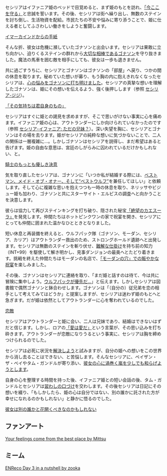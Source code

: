 <!-- title: セシリア・イマーカインド -->
<!-- status: 生存 -->

セシリアはイファニア姫のベッドで目覚めると、まず姫のもとを訪れ、[「今ここを守る」](https://www.youtube.com/watch?v=Icdii90_vSA&t=1090s)と忠誠を誓います。その後、セシリアは街へ繰り出し、無数のステインを討ち倒し、生活物資を配給。市民たちの不安や悩みに寄り添うことで、姫に仕える者としてふさわしい働きをしようと奮闘します。

[イマーカインドからの手紙](#embed:https://www.youtube.com/watch?v=Icdii90_vSA&t=2122s)

そんな折、彼女は危機に瀕していたゴナソンと出会います。セシリアは果敢に立ち向かい、迫りくるステインの群れから[大切な相棒であるゴナソン](https://www.youtube.com/watch?v=Icdii90_vSA&t=3608s)を守り抜きました。魔法の馬車を囲む敵を相手にしても、彼女は一歩も退きません。

共に過ごすうちに、セシリアとゴナソンはゴナソンの「部屋」へ戻り、つかの間の休息を取ります。秘めていた想いが募り、もう胸の内に抱えきれなくなったセシリアは、[心の悩みをゴナソンに打ち明けました](https://www.youtube.com/live/Icdii90_vSA?t=4770s)。セシリアの真摯な想いを理解したゴナソンは、姫にその想いを伝えるよう、強く後押しします（参照 [セシリア-ジジ](#edge:cecilia-gigi)）。

[「その気持ちは君自身のもの」](#embed:https://www.youtube.com/live/Icdii90_vSA?t=4843s)

セシリアはすぐに姫との謁見を求めますが、そこで思いがけない事実に心を痛めます。イファニア姫の心は、アウトランダーにしか向けられていなかったのです（参照 [セシリア-イファニア: ただの兄妹？](#edge:cecilia-iphania)）。深い失望を胸に、セシリアとゴナソンはその場を去ります。姫がセシリアの純粋な想いに気づかないことで、二人の関係は一層複雑に…。しかしゴナソンはセシリアを説得し、まだ希望はあると告げます。姫の自由な意思は、宮廷のしがらみに囚われているだけかもしれない、と。

[騎士のもっとも優しき決意](#embed:https://www.youtube.com/live/Icdii90_vSA?t=5430s)

気を取り直したセシリアは、ゴナソンに「いつか私が結婚する際には、[ベストマン、メイド・オブ・オナー、そして“ベストウルフ”](https://www.youtube.com/watch?v=Icdii90_vSA&t=5938s)を兼任してほしい」と依頼します。そして心に複雑な思いを抱えつつも一時の休息を取り、ネリッサやビジュー姫も加わり、ゴナソンと共にスターサイト・エルピスの調査へと向かうことを決意します。

彼らは協力して再びステインキングを打ち破り、隠された秘宝[「絶望のカエスーラ」](https://www.youtube.com/watch?v=Icdii90_vSA&t=10650s)を発見します。仲間たちはホットピンクワンの家で祝宴を開き、セシリアにとっても仲間に囲まれた温かなひとときとなりました。

短い休息と再装備を終えると、ウルフパック隊（ゴナソン、モーダン、セシリア、カリア）はアウトランダー救出のため、ストロングホールド遺跡へと出発します。セシリアは無数のステインを斬り伏せ、[難解な仕掛け](https://www.youtube.com/live/Icdii90_vSA?si=2MtGJDNGarHGSAuW&t=16129)を持ち前の知力（INT+99）を駆使して解き明かし、見事ダンジョンの最奥へとたどり着きます。挑戦を終えた仲間たちはモーダンの名店で、[「モーダンの穴」での賑やかな祝宴](https://www.youtube.com/live/Icdii90_vSA?t=17430s)を楽しみました。

その後、ゴナソンはセシリアに連絡を取り、「まだ姫と話すのは待て、今は共に冒険に集中しよう。[ウルフパックが優先だ…](https://www.youtube.com/live/Icdii90_vSA?si=_TcyB6TwuOqLVVYO&t=17714)」と伝えます。しかしセシリアは図書館で偶然ゴナソンと鉢合わせします。ゴナソンは「（自分の）従兄弟を恋の相手として考えてみてはどうか」と提案しますが、セシリアは迷わず姫のもとへと急ぎます。だが姫は依然としてアウトランダーに心を奪われているのでした。

[恋敵](#embed:https://www.youtube.com/live/Icdii90_vSA?t=18511s)

セシリアはアウトランダーと姫に会い、二人は兄妹であり、結婚はできないはずだと信じます。しかし、ロアの[「愛は愛だ」](https://www.youtube.com/live/Icdii90_vSA?t=19375s)という言葉が、その思い込みを打ち砕きます。アウトランダーが恋敵になりうるという事実に、セシリアは胸を締めつけられるのでした。

セシリアは必死に状況を[解決しよう](https://www.youtube.com/live/Icdii90_vSA?si=0cVW52wBSJBoDRwe&t=19554)と試みますが、自分の姫への想いをこの世界から消し去ることはできない、と苦悩します。そんなセシリアに、ペイザン・ザ・ベイやタム・ガンドルが寄り添い、[彼女の心に渦巻く嵐を少しでも和らげようとします](https://www.youtube.com/live/Icdii90_vSA?si=Z-WNC8IAZsHqyGHB)。

自身の心を整理する時間を持った後、イファニア姫との短い会話の後、タム・ガンドルとセシリアは[習わしの口づけ](https://www.youtube.com/watch?v=Icdii90_vSA&t=21964s)を交わします。その後セシリアは日記にその想いを綴り、「もしかしたら、姫の心は自分ではない、別の誰かに託された方が幸せになれるのかもしれない」と静かに悟るのでした。

[彼女は別の誰かと花開くべきなのかもしれない](#embed:https://www.youtube.com/live/Icdii90_vSA?si=2442Iuml0kJwJFKa)

## ファンアート

[Your feelings come from the best place by Mittsu](https://x.com/MittsumiA/status/1919718476379521404)

<!-- gigi -->

## ミーム

[ENReco Day 3 in a nutshell by zooka](https://x.com/zookacchi/status/1919624569503285734)
